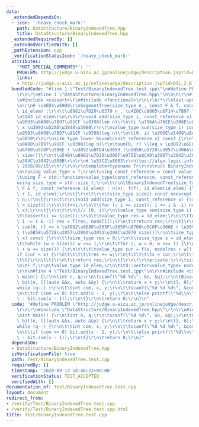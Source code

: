 ```yaml
---
data:
  _extendedDependsOn:
  - icon: ':heavy_check_mark:'
    path: DataStructure/BinaryIndexedTree.hpp
    title: DataStructure/BinaryIndexedTree.hpp
  _extendedRequiredBy: []
  _extendedVerifiedWith: []
  _pathExtension: cpp
  _verificationStatusIcon: ':heavy_check_mark:'
  attributes:
    '*NOT_SPECIAL_COMMENTS*': ''
    PROBLEM: http://judge.u-aizu.ac.jp/onlinejudge/description.jsp?id=DSL_2_B
    links:
    - http://judge.u-aizu.ac.jp/onlinejudge/description.jsp?id=DSL_2_B
  bundledCode: "#line 1 \"Test/BinaryIndexedTree.test.cpp\"\n#define PROBLEM \"http://judge.u-aizu.ac.jp/onlinejudge/description.jsp?id=DSL_2_B\"\
    \r\n\r\n#line 1 \"DataStructure/BinaryIndexedTree.hpp\"\n\n\n\r\n#include <vector>\r\
    \n#include <cassert>\r\n#include <functional>\r\n\r\n/*\r\nlast-updated: 2020/08/15\r\
    \n\r\n# \u4ED5\u69D8\r\nSegmentTree(size_type n_, const F & f, const_reference\
    \ id_elem) :\r\n\t\u8981\u7D20\u6570 n_, \u4E8C\u9805\u6F14\u7B97 f, \u5358\u4F4D\
    \u5143 id_elem\r\n\r\n\r\nvoid add(size_type i, const_reference x) :\r\n\t\u6642\
    \u9593\u8A08\u7B97\u91CF \u0398(lon n)\r\n\ti \u756A\u76EE\u306E\u8981\u7D20\u306B\
    \ x \u3092\u52A0\u3048\u308B\r\n\r\nvalue_type sum(size_type i) const :\r\n\t\u6642\
    \u9593\u8A08\u7B97\u91CF \u0398(log n)\r\n\t[0, i) \u306E\u5408\u8A08\u3092\u8FD4\
    \u3059\r\n\r\nsize_type lower_bound(const_reference x) const {\r\n\t\u6642\u9593\
    \u8A08\u7B97\u91CF \u0398(log n)\r\n\tsum[0, r] \\leq x \u3092\u6E80\u305F\u3059\
    \u6700\u5C0F\u306E r \u3092\u8FD4\u3059 (\u5B58\u5728\u3057\u306A\u3051\u308C\u3070\
    \ size())\r\n\t\u5404\u8981\u7D20\u306F\u975E\u8CA0\u3067\u3042\u308B\u5FC5\u8981\
    \u304C\u3042\u308B\r\n\r\n# \u53C2\u8003\r\nhttps://algo-logic.info/binary-indexed-tree/,\
    \ 2020/08/15\r\n*/\r\n\r\ntemplate<typename T>\r\nstruct BinaryIndexedTree {\r\
    \n\tusing value_type = T;\r\n\tusing const_reference = const value_type &;\r\n\
    \tusing F = std::function<value_type(const_reference, const_reference)>;\r\n\t\
    using size_type = std::size_t;\r\n\t\r\n\tBinaryIndexedTree(size_type n, const\
    \ F & f, const_reference id_elem) : n(n), f(f), id_elem(id_elem) {\r\n\t\tnode.resize(n\
    \ + 1, id_elem);\r\n\t}\r\n\t\r\n\tsize_type size() const noexcept {\r\n\t\treturn\
    \ n;\r\n\t}\r\n\t\r\n\tvoid add(size_type i, const_reference x) {\r\n\t\tassert(i\
    \ < size());\r\n\t\t++i;\r\n\t\tfor (; i <= size(); i += i & -i) node[i] = f(node[i],\
    \ x);\r\n\t}\r\n\t\r\n\t// [0, i)\r\n\tvalue_type sum(size_type i) const {\r\n\
    \t\tassert(i <= size());\r\n\t\tvalue_type res = id_elem;\r\n\t\tfor (; i > 0;\
    \ i -= i & -i) res = f(res, node[i]);\r\n\t\treturn res;\r\n\t}\r\n\t\r\n\t//\
    \ sum[0, r] <= x \u3092\u6E80\u305F\u3059\u6700\u5C0F\u306E r \u3092\u8FD4\u3059\
    \ (\u5B58\u5728\u3057\u306A\u3051\u308C\u3070 size())\r\n\tsize_type lower_bound(const_reference\
    \ x) const {\r\n\t\tsize_type res = 0;\r\n\t\tsize_type s = id_elem, w = 1;\r\n\
    \t\twhile (w < size()) w <<= 1;\r\n\t\tfor (; w > 0; w >>= 1) {\r\n\t\t\tif (res\
    \ + w <= size()) {\r\n\t\t\t\tvalue_type cur = f(s, node[res + w]);\r\n\t\t\t\t\
    if (cur < x) {\r\n\t\t\t\t\tres += w;\r\n\t\t\t\t\ts = cur;\r\n\t\t\t\t}\r\n\t\
    \t\t}\r\n\t\t}\r\n\t\treturn res;\r\n\t}\r\n\t\r\nprivate:\r\n\tsize_type n;\r\
    \n\tF f;\r\n\tvalue_type id_elem;\r\n\tstd::vector<value_type> node;\r\n};\r\n\
    \r\n\n#line 4 \"Test/BinaryIndexedTree.test.cpp\"\n\r\n#include <cstdio>\r\nint\
    \ main() {\r\n\tint n, q;\r\n\tscanf(\"%d %d\", &n, &q);\r\n\tBinaryIndexedTree<int>\
    \ bit(n, [](auto &&x, auto &&y) {\r\n\t\treturn x + y;\r\n\t}, 0);\r\n\t\r\n\t\
    while (q--) {\r\n\t\tint com, x, y;\r\n\t\tscanf(\"%d %d %d\", &com, &x, &y);\r\
    \n\t\tif (com == 0) bit.add(x - 1, y);\r\n\t\telse printf(\"%d\\n\", bit.sum(y)\
    \ - bit.sum(x - 1));\r\n\t}\r\n\treturn 0;\r\n}\n"
  code: "#define PROBLEM \"http://judge.u-aizu.ac.jp/onlinejudge/description.jsp?id=DSL_2_B\"\
    \r\n\r\n#include \"DataStructure/BinaryIndexedTree.hpp\"\r\n\r\n#include <cstdio>\r\
    \nint main() {\r\n\tint n, q;\r\n\tscanf(\"%d %d\", &n, &q);\r\n\tBinaryIndexedTree<int>\
    \ bit(n, [](auto &&x, auto &&y) {\r\n\t\treturn x + y;\r\n\t}, 0);\r\n\t\r\n\t\
    while (q--) {\r\n\t\tint com, x, y;\r\n\t\tscanf(\"%d %d %d\", &com, &x, &y);\r\
    \n\t\tif (com == 0) bit.add(x - 1, y);\r\n\t\telse printf(\"%d\\n\", bit.sum(y)\
    \ - bit.sum(x - 1));\r\n\t}\r\n\treturn 0;\r\n}"
  dependsOn:
  - DataStructure/BinaryIndexedTree.hpp
  isVerificationFile: true
  path: Test/BinaryIndexedTree.test.cpp
  requiredBy: []
  timestamp: '2020-09-13 18:46:22+09:00'
  verificationStatus: TEST_ACCEPTED
  verifiedWith: []
documentation_of: Test/BinaryIndexedTree.test.cpp
layout: document
redirect_from:
- /verify/Test/BinaryIndexedTree.test.cpp
- /verify/Test/BinaryIndexedTree.test.cpp.html
title: Test/BinaryIndexedTree.test.cpp
---
```


